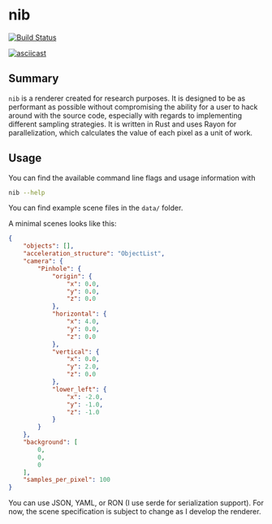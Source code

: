 # nib

[![Build Status](https://dev.azure.com/afnanenayet/nib/_apis/build/status/afnanenayet.nib?branchName=master)](https://dev.azure.com/afnanenayet/nib/_build/latest?definitionId=7&branchName=master)

[![asciicast](https://asciinema.org/a/g7uq7pnr4FrXGdBBMkpgeV8IZ.svg)](https://asciinema.org/a/g7uq7pnr4FrXGdBBMkpgeV8IZ)

## Summary

`nib` is a renderer created for research purposes. It is designed to be as
performant as possible without compromising the ability for a user to hack
around with the source code, especially with regards to implementing different
sampling strategies. It is written in Rust and uses Rayon for parallelization,
which calculates the value of each pixel as a unit of work.

## Usage

You can find the available command line flags and usage information with

```sh
nib --help
```

You can find example scene files in the `data/` folder.

A minimal scenes looks like this:

```json
{
    "objects": [],
    "acceleration_structure": "ObjectList",
    "camera": {
        "Pinhole": {
            "origin": {
                "x": 0.0,
                "y": 0.0,
                "z": 0.0
            },
            "horizontal": {
                "x": 4.0,
                "y": 0.0,
                "z": 0.0
            },
            "vertical": {
                "x": 0.0,
                "y": 2.0,
                "z": 0.0
            },
            "lower_left": {
                "x": -2.0,
                "y": -1.0,
                "z": -1.0
            }
        }
    },
    "background": [
        0,
        0,
        0
    ],
    "samples_per_pixel": 100
}
```

You can use JSON, YAML, or RON (I use serde for serialization support). For
now, the scene specification is subject to change as I develop the renderer.
